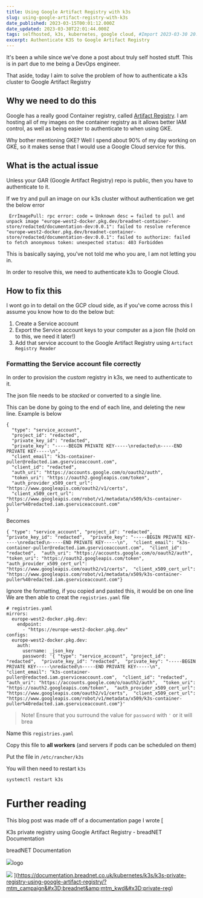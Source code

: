 ```yaml
---
title: Using Google Artifact Registry with k3s
slug: using-google-artifact-registry-with-k3s
date_published: 2023-03-15T00:01:12.000Z
date_updated: 2023-03-30T22:01:44.000Z
tags: selfhosted, k3s, kubernetes, google cloud, #Import 2023-03-30 20:40
excerpt: Authenticate K3S to Google Artifact Registry
---
```


It's been a while since we've done a post about truly self hosted stuff. This is in part due to me being a DevOps engineer. 

That aside, today I aim to solve the problem of how to authenticate a k3s cluster to Google Artifact Registry

## Why we need to do this

Google has a really good Container registry, called [Artifact Registry](https://cloud.google.com/artifact-registry). I am hosting all of my images on the container registry as it allows better IAM control, as well as being easier to authenticate to when using GKE.

Why bother mentioning GKE? Well I spend about 90% of my day working on GKE, so it makes sense that I would use a Google Cloud service for this.

## What is the actual issue

Unless your GAR (Google Artifact Registry) repo is public, then you have to authenticate to it. 

If we try and pull an image on our k3s cluster without authentication we get the below error

     ErrImagePull: rpc error: code = Unknown desc = failed to pull and unpack image "europe-west2-docker.pkg.dev/breadnet-container-store/redacted/documentation-dev:0.0.1": failed to resolve reference "europe-west2-docker.pkg.dev/breadnet-container-store/redacted/documentation-dev:0.0.1": failed to authorize: failed to fetch anonymous token: unexpected status: 403 Forbidden
    

This is basically saying, you've not told me who you are, I am not letting you in.

In order to resolve this, we need to authenticate k3s to Google Cloud.

## How to fix this

I wont go in to detail on the GCP cloud side, as if you've come across this I assume you know how to do the below but:

1. Create a Service account
2. Export the Service account keys to your computer as a json file (hold on to this, we need it later!)
3. Add that service account to the Google Artifact Registry using `Artifact Registry Reader`

### Formatting the Service account file correctly

In order to provision the *custom* registry in k3s, we need to authenticate to it.

The json file needs to be *stacked* or converted to a single line.

This can be done by going to the end of each line, and deleting the new line. Example is below

    {
      "type": "service_account",
      "project_id": "redacted",
      "private_key_id": "redacted",
      "private_key": "-----BEGIN PRIVATE KEY-----\nredacted\n-----END         PRIVATE KEY-----\n",
      "client_email": "k3s-container-puller@redacted.iam.gserviceaccount.com",
      "client_id": "redacted",
      "auth_uri": "https://accounts.google.com/o/oauth2/auth",
      "token_uri": "https://oauth2.googleapis.com/token",
      "auth_provider_x509_cert_url": "https://www.googleapis.com/oauth2/v1/certs",
      "client_x509_cert_url": "https://www.googleapis.com/robot/v1/metadata/x509/k3s-container-puller%40redacted.iam.gserviceaccount.com"
    }

Becomes 

    { "type": "service_account", "project_id": "redacted",  "private_key_id": "redacted",  "private_key": "-----BEGIN PRIVATE KEY-----\nredacted\n-----END PRIVATE KEY-----\n",  "client_email": "k3s-container-puller@redacted.iam.gserviceaccount.com",  "client_id": "redacted",  "auth_uri": "https://accounts.google.com/o/oauth2/auth",  "token_uri": "https://oauth2.googleapis.com/token",  "auth_provider_x509_cert_url": "https://www.googleapis.com/oauth2/v1/certs",  "client_x509_cert_url": "https://www.googleapis.com/robot/v1/metadata/x509/k3s-container-puller%40redacted.iam.gserviceaccount.com"}

Ignore the formatting, if you copied and pasted this, it would be on one line
We are then able to creat the `registries.yaml` file

    # registries.yaml 
    mirrors:
      europe-west2-docker.pkg.dev:
        endpoint:
          - "https://europe-west2-docker.pkg.dev"
    configs:
      europe-west2-docker.pkg.dev:
        auth:
          username: _json_key
          password: '{ "type": "service_account", "project_id": "redacted",  "private_key_id": "redacted",  "private_key": "-----BEGIN PRIVATE KEY-----\nredacted\n-----END PRIVATE KEY-----\n",  "client_email": "k3s-container-puller@redacted.iam.gserviceaccount.com",  "client_id": "redacted",  "auth_uri": "https://accounts.google.com/o/oauth2/auth",  "token_uri": "https://oauth2.googleapis.com/token",  "auth_provider_x509_cert_url": "https://www.googleapis.com/oauth2/v1/certs",  "client_x509_cert_url": "https://www.googleapis.com/robot/v1/metadata/x509/k3s-container-puller%40redacted.iam.gserviceaccount.com"}'

> Note!
> Ensure that you surround the value for `password` with `'` or it will brea

Name this `registries.yaml`

Copy this file to **all workers** (and servers if pods can be scheduled on them)

Put the file in `/etc/rancher/k3s`

You will then need to restart `k3s`

    systemctl restart k3s

# Further reading

This blog post was made off of a documentation page I wrote
[

K3s private registry using Google Artifact Registry - breadNET Documentation

breadNET Documentation

![](https://documentation.breadnet.co.uk/favicon.ico)logo

![](https://documentation.breadnet.co.uk/assets/images/social/kubernetes/k3s/k3s-private-registry-using-google-artifact-registry.png)
](https://documentation.breadnet.co.uk/kubernetes/k3s/k3s-private-registry-using-google-artifact-registry/?mtm_campaign&#x3D;breadnet&amp;mtm_kwd&#x3D;private-reg)
